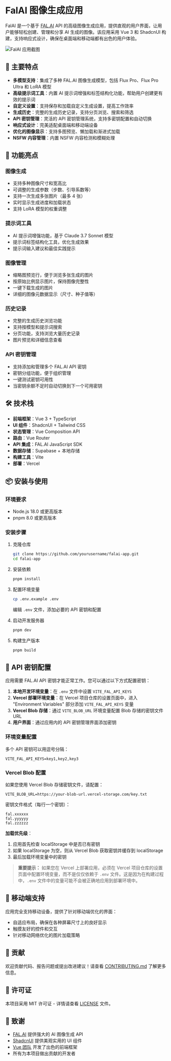 # FalAI 图像生成应用

FalAI 是一个基于 [FAL.AI](https://fal.ai/) API 的高级图像生成应用，提供直观的用户界面，让用户能够轻松创建、管理和分享 AI 生成的图像。该应用采用 Vue 3 和 ShadcnUI 构建，支持响应式设计，确保在桌面端和移动端都有出色的用户体验。

![FalAI 应用截图](https://cdn.ldstatic.com/optimized/4X/7/7/3/7732c03de520187cd842164a6d13baf8d4213c29_2_1350x998.jpeg)

## 🌟 主要特点

- **多模型支持**：集成了多种 FAL.AI 图像生成模型，包括 Flux Pro、Flux Pro Ultra 和 LoRA 模型
- **高级提示词工具**：内置 AI 提示词增强和标签结构化功能，帮助用户创建更有效的提示词
- **自定义设置**：支持保存和加载自定义生成设置，提高工作效率
- **生成历史**：完整的生成历史记录，支持分页浏览、搜索和筛选
- **API 密钥管理**：灵活的 API 密钥管理系统，支持多密钥配置和自动切换
- **响应式设计**：完美适配桌面端和移动端设备
- **优化的图像显示**：支持多图预览、懒加载和渐进式加载
- **NSFW 内容管理**：内置 NSFW 内容检测和模糊处理

## 🚀 功能亮点

### 图像生成

- 支持多种图像尺寸和宽高比
- 可调整的生成参数（步数、引导系数等）
- 支持一次生成多张图片（最多 4 张）
- 实时显示生成进度和加载状态
- 支持 LoRA 模型的权重调整

### 提示词工具

- AI 提示词增强功能，基于 Claude 3.7 Sonnet 模型
- 提示词标签结构化工具，优化生成效果
- 提示词输入建议和最佳实践提示

### 图像管理

- 缩略图预览行，便于浏览多张生成的图片
- 按原始比例显示图片，保持图像完整性
- 一键下载生成的图片
- 详细的图像元数据显示（尺寸、种子值等）

### 历史记录

- 完整的生成历史浏览功能
- 支持按模型和提示词搜索
- 分页功能，支持浏览大量历史记录
- 图片预览和详细信息查看

### API 密钥管理

- 支持添加和管理多个 FAL.AI API 密钥
- 密钥分组功能，便于组织管理
- 一键测试密钥可用性
- 当密钥余额不足时自动切换到下一个可用密钥

## 🛠️ 技术栈

- **前端框架**：Vue 3 + TypeScript
- **UI 组件**：ShadcnUI + Tailwind CSS
- **状态管理**：Vue Composition API
- **路由**：Vue Router
- **API 集成**：FAL.AI JavaScript SDK
- **数据存储**：Supabase + 本地存储
- **构建工具**：Vite
- **部署**：Vercel

## 📦 安装与使用

### 环境要求

- Node.js 18.0 或更高版本
- pnpm 8.0 或更高版本

### 安装步骤

1. 克隆仓库
   ```bash
   git clone https://github.com/yourusername/falai-app.git
   cd falai-app
   ```

2. 安装依赖
   ```bash
   pnpm install
   ```

3. 配置环境变量
   ```bash
   cp .env.example .env
   ```

   编辑 `.env` 文件，添加必要的 API 密钥和配置

4. 启动开发服务器
   ```bash
   pnpm dev
   ```

5. 构建生产版本
   ```bash
   pnpm build
   ```

## 🔑 API 密钥配置

应用需要 FAL.AI API 密钥才能正常工作。您可以通过以下方式配置密钥：

1. **本地开发环境变量**：在 `.env` 文件中设置 `VITE_FAL_API_KEYS`
2. **Vercel 部署环境变量**：在 Vercel 项目仓库的设置页面中，进入 "Environment Variables" 部分添加 `VITE_FAL_API_KEYS` 变量
3. **Vercel Blob 存储**：通过 `VITE_BLOB_URL` 环境变量配置 Blob 存储的密钥文件 URL
4. **用户界面**：通过应用内的 API 密钥管理界面添加密钥

### 环境变量配置

多个 API 密钥可以用逗号分隔：
```
VITE_FAL_API_KEYS=key1,key2,key3
```

### Vercel Blob 配置

如果您使用 Vercel Blob 存储密钥文件，请配置：
```
VITE_BLOB_URL=https://your-blob-url.vercel-storage.com/key.txt
```

密钥文件格式（每行一个密钥）：
```
fal.xxxxxx
fal.yyyyyy
fal.zzzzzz
```

**加载优先级**：
1. 应用首先检查 localStorage 中是否已有密钥
2. 如果 localStorage 为空，则从 Vercel Blob 获取密钥并缓存到 localStorage
3. 最后加载环境变量中的密钥

> **重要提示：** 如果您在 Vercel 上部署应用，必须在 Vercel 项目仓库的设置页面中配置环境变量，而不是仅仅依赖于 `.env` 文件。这是因为在构建过程中，`.env` 文件中的变量可能不会被正确地应用到部署环境中。

## 📱 移动端支持

应用完全支持移动设备，提供了针对移动端优化的界面：

- 自适应布局，确保在各种屏幕尺寸上的良好显示
- 触摸友好的控件和交互
- 针对移动网络优化的图片加载策略

## 🤝 贡献

欢迎贡献代码、报告问题或提出改进建议！请查看 [CONTRIBUTING.md](CONTRIBUTING.md) 了解更多信息。

## 📄 许可证

本项目采用 MIT 许可证 - 详情请查看 [LICENSE](LICENSE) 文件。

## 🙏 致谢

- [FAL.AI](https://fal.ai/) 提供强大的 AI 图像生成 API
- [ShadcnUI](https://ui.shadcn.com/) 提供美观实用的 UI 组件
- [Vue 团队](https://vuejs.org/) 开发了出色的前端框架
- 所有为本项目做出贡献的开发者

